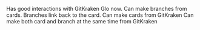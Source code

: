 Has good interactions with GitKraken Glo now. Can make branches from cards.
Branches link back to the card.
Can make cards from GitKraken
Can make both card and branch at the same time from GitKraken

